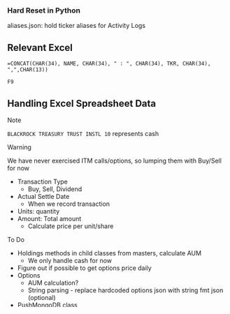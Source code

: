 ### Hard Reset in Python

aliases.json: hold ticker aliases for Activity Logs

## Relevant Excel

``
=CONCAT(CHAR(34), NAME, CHAR(34), " : ", CHAR(34), TKR, CHAR(34), ",",CHAR(13))
``

``
F9
``

## Handling Excel Spreadsheet Data

> [!NOTE]
> `BLACKROCK TREASURY TRUST INSTL 10` represents cash

> [!WARNING]
> We have never exercised ITM calls/options, so lumping them with Buy/Sell for now

- Transaction Type
    - Buy, Sell, Dividend
- Actual Settle Date
    - When we record transaction
- Units: quantity
- Amount: Total amount
    - Calculate price per unit/share

To Do
- Holdings methods in child classes from masters, calculate AUM
    - We only handle cash for now
- Figure out if possible to get options price daily
- Options
    - AUM calculation?
    - String parsing - replace hardcoded options json with string fmt json (optional)
- PushMongoDB class